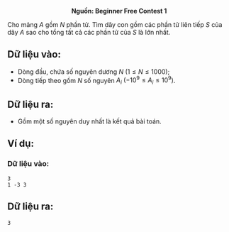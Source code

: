 **<center>Nguồn: Beginner Free Contest 1</center>**

Cho mảng $A$ gồm $N$ phần tử. Tìm dãy con gồm các phần tử liên tiếp $S$ của dãy $A$ sao cho tổng tất cả các phần tử của $S$ là lớn nhất.

## Dữ liệu vào:
- Dòng đầu, chứa số nguyên dương $N$ $(1 ≤ N ≤ 1000)$;
- Dòng tiếp theo gồm $N$ số nguyên $A_i$ $(−10^9 ≤ A_i ≤ 10^9)$.

## Dữ liệu ra:
- Gồm một số nguyên duy nhất là kết quả bài toán.

## Ví dụ:
### Dữ liệu vào:
```
3
1 -3 3
```

## Dữ liệu ra:
```
3
```